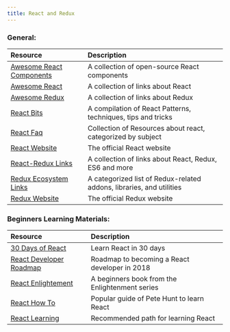 ```yaml
---
title: React and Redux
---
```


### General:

| Resource                                                                         | Description                                                          |
| :------------------------------------------------------------------------------- | :------------------------------------------------------------------- |
| [Awesome React Components](https://github.com/brillout/awesome-react-components) | A collection of open-source React components                         |
| [Awesome React](https://github.com/enaqx/awesome-react)                          | A collection of links about React                                    |
| [Awesome Redux](https://github.com/xgrommx/awesome-redux)                        | A collection of links about Redux                                    |
| [React Bits](https://vasanthk.gitbooks.io/react-bits/)                           | A compilation of React Patterns, techniques, tips and tricks         |
| [React Faq](https://reactfaq.site/)                                              | Collection of Resources about react, categorized by subject          |
| [React Website](https://reactjs.org/)                                            | The official React website                                           |
| [React-Redux Links](https://github.com/markerikson/react-redux-links)            | A collection of links about React, Redux, ES6 and more               |
| [Redux Ecosystem Links](https://github.com/markerikson/redux-ecosystem-links)    | A categorized list of Redux-related addons, libraries, and utilities |
| [Redux Website](https://redux.js.org/)                                           | The official Redux website                                           |

### Beginners Learning Materials:

| Resource                                                                         | Description                                    |
| :------------------------------------------------------------------------------- | :--------------------------------------------- |
| [30 Days of React](https://www.fullstackreact.com/30-days-of-react/)             | Learn React in 30 days                         |
| [React Developer Roadmap](https://github.com/adam-golab/react-developer-roadmap) | Roadmap to becoming a React developer in 2018  |
| [React Enlightement](https://www.reactenlightenment.com/)                        | A beginners book from the Enlightenment series |
| [React How To](https://github.com/petehunt/react-howto)                          | Popular guide of Pete Hunt to learn React      |
| [React Learning](https://github.com/ericdouglas/react-learning)                  | Recommended path for learning React            |  |

